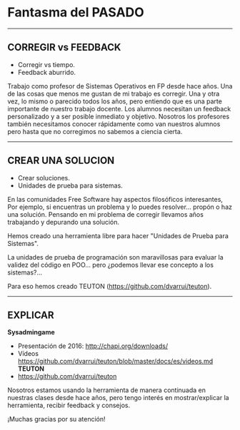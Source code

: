 
# Fantasma del PASADO

---

## CORREGIR vs FEEDBACK

* Corregir vs tiempo.
* Feedback aburrido.

Trabajo como profesor de Sistemas Operativos en FP desde hace años.
Una de las cosas que menos me gustan de mi trabajo es corregir. Una y otra vez, lo mismo o parecido todos los años, pero entiendo que es una parte importante de nuestro trabajo docente. Los alumnos necesitan un feedback personalizado y a ser posible inmediato y objetivo. Nosotros los profesores también necesitamos conocer rápidamente como van nuestros alumnos pero hasta que no corregimos no sabemos a ciencia cierta.

---

## CREAR UNA SOLUCION

* Crear soluciones.
* Unidades de prueba para sistemas.

En las comunidades Free Software hay aspectos filosóficos interesantes, Por ejemplo, si encuentras un problema y lo puedes resolver... propón o haz una solución. Pensando en mi problema de corregir llevamos años trabajando y depurando una solución.

Hemos creado una herramienta libre para hacer "Unidades de Prueba para Sistemas".

La unidades de prueba de programación son maravillosas para evaluar la validez del código en POO... pero ¿podemos llevar ese concepto a los sistemas?...

Para eso hemos creado TEUTON (https://github.com/dvarrui/teuton).

---

## EXPLICAR

**Sysadmingame**
* Presentación de 2016: http://chapi.org/downloads/
* Vídeos https://github.com/dvarrui/teuton/blob/master/docs/es/videos.md
**TEUTON**
* https://github.com/dvarrui/teuton

Nosotros estamos usando la herramienta de manera continuada en nuestras clases desde hace años, pero tengo interés en mostrar/explicar la herramienta, recibir feedback y consejos.

¡Muchas gracias por su atención!
